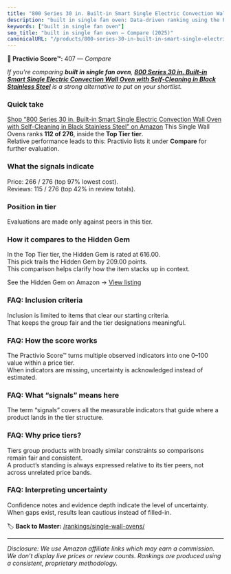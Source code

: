```yaml
---
title: "800 Series 30 in. Built-in Smart Single Electric Convection Wall Oven with Self-Cleaning in Black Stainless Steel"
description: "built in single fan oven: Data-driven ranking using the Practivio Score™. Positioned by quality, value, demand, findability, momentum."
keywords: ["built in single fan oven"]
seo_title: "built in single fan oven — Compare (2025)"
canonicalURL: "/products/800-series-30-in-built-in-smart-single-electric-convection-wall-oven-with-self-cleaning-in-black-stainless-steel-B0821WSRHX/"
---
```


**🛒 Practivio Score™:** 407 — _Compare_


*If you're comparing **built in single fan oven**, **[800 Series 30 in. Built-in Smart Single Electric Convection Wall Oven with Self-Cleaning in Black Stainless Steel](https://www.amazon.com/dp/B0821WSRHX?tag=practivio-20)** is a strong alternative to put on your shortlist.*
### Quick take
[Shop “800 Series 30 in. Built-in Smart Single Electric Convection Wall Oven with Self-Cleaning in Black Stainless Steel” on Amazon](https://www.amazon.com/dp/B0821WSRHX?tag=practivio-20)
This Single Wall Ovens ranks **112 of 276**, inside the **Top Tier tier**.  
Relative performance leads to this: Practivio lists it under **Compare** for further evaluation.

### What the signals indicate
Price: 266 / 276 (top 97% lowest cost).  
Reviews: 115 / 276 (top 42% in review totals).  

### Position in tier
Evaluations are made only against peers in this tier.

### How it compares to the Hidden Gem
In the Top Tier tier, the Hidden Gem is rated at 616.00.  
This pick trails the Hidden Gem by 209.00 points.  
This comparison helps clarify how the item stacks up in context.  

See the Hidden Gem on Amazon → [View listing](https://www.amazon.com/dp/B00N45FU58?tag=practivio-20)

### FAQ: Inclusion criteria
Inclusion is limited to items that clear our starting criteria.  
That keeps the group fair and the tier designations meaningful.

### FAQ: How the score works
The Practivio Score™ turns multiple observed indicators into one 0–100 value within a price tier.  
When indicators are missing, uncertainty is acknowledged instead of estimated.

### FAQ: What “signals” means here
The term “signals” covers all the measurable indicators that guide where a product lands in the tier structure.

### FAQ: Why price tiers?
Tiers group products with broadly similar constraints so comparisons remain fair and consistent.  
A product’s standing is always expressed relative to its tier peers, not across unrelated price bands.

### FAQ: Interpreting uncertainty
Confidence notes and evidence depth indicate the level of uncertainty.  
When gaps exist, results lean cautious instead of filled-in.

<!-- Missing template for Compare/CompareWithinPriceClass -->


🏷️ **Back to Master:** [/rankings/single-wall-ovens/](/rankings/single-wall-ovens/)

---
_Disclosure: We use Amazon affiliate links which may earn a commission. We don’t display live prices or review counts. Rankings are produced using a consistent, proprietary methodology._
